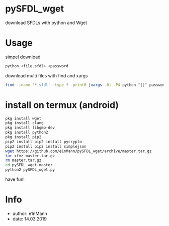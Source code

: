 # pySFDL_wget
download SFDLs with python and Wget

# Usage
simpel download
```sh
python <file.sfdl> <password
```

download multi files with find and xargs
```sh
find -iname '*.sfdl' -type f -print0 |xargs -0i -P4 python "{}" password123
```

# install on termux (android)
```sh
pkg install wget
pkg install clang
pkg install libgmp-dev
pkg install python2
pkg install pip2
pip2 install pip2 install pycrypto
pip2 install pip2 install simplejson
wget https://github.com/e1nMann/pySFDL_wget/archive/master.tar.gz
tar xfvz master.tar.gz
rm master.tar.gz
cd pySFDL_wget-master
python2 pySFDL_wget.py
```

have fun!

# Info
* author: e1nMann
* date: 14.03.2019
